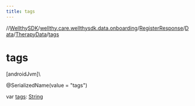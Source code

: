 ```yaml
---
title: tags
---
```

//[WellthySDK](../../../../../index.html)/[wellthy.care.wellthysdk.data.onboarding](../../../index.html)/[RegisterResponse](../../index.html)/[Data](../index.html)/[TherapyData](index.html)/[tags](tags.html)



# tags



[androidJvm]\




@SerializedName(value = "tags")



var [tags](tags.html): [String](https://kotlinlang.org/api/latest/jvm/stdlib/kotlin/-string/index.html)




